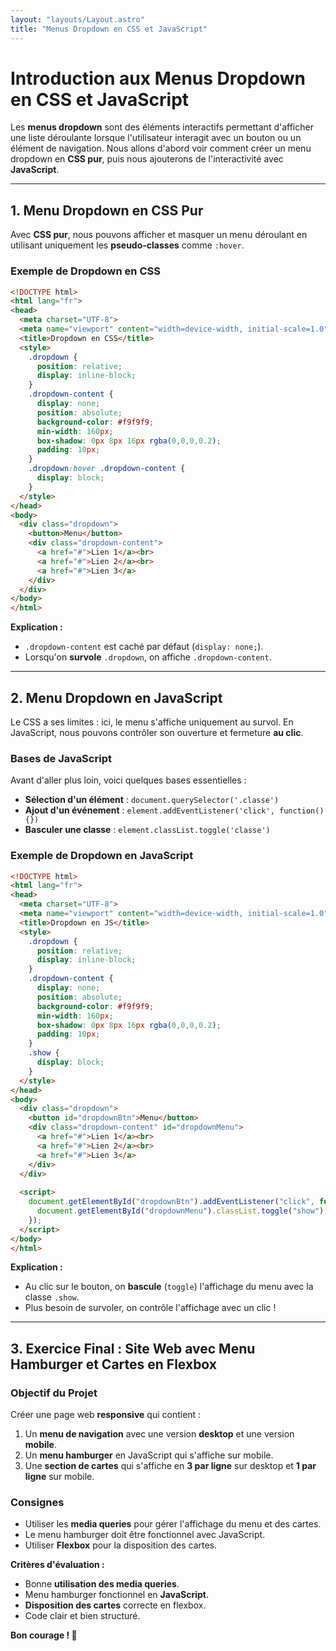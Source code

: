 ```yaml
---
layout: "layouts/Layout.astro"
title: "Menus Dropdown en CSS et JavaScript"
---
```


# Introduction aux Menus Dropdown en CSS et JavaScript

Les **menus dropdown** sont des éléments interactifs permettant d'afficher une liste déroulante lorsque l'utilisateur interagit avec un bouton ou un élément de navigation. Nous allons d'abord voir comment créer un menu dropdown en **CSS pur**, puis nous ajouterons de l'interactivité avec **JavaScript**.

---

## 1. Menu Dropdown en CSS Pur

Avec **CSS pur**, nous pouvons afficher et masquer un menu déroulant en utilisant uniquement les **pseudo-classes** comme `:hover`.

### Exemple de Dropdown en CSS

```html
<!DOCTYPE html>
<html lang="fr">
<head>
  <meta charset="UTF-8">
  <meta name="viewport" content="width=device-width, initial-scale=1.0">
  <title>Dropdown en CSS</title>
  <style>
    .dropdown {
      position: relative;
      display: inline-block;
    }
    .dropdown-content {
      display: none;
      position: absolute;
      background-color: #f9f9f9;
      min-width: 160px;
      box-shadow: 0px 8px 16px rgba(0,0,0,0.2);
      padding: 10px;
    }
    .dropdown:hover .dropdown-content {
      display: block;
    }
  </style>
</head>
<body>
  <div class="dropdown">
    <button>Menu</button>
    <div class="dropdown-content">
      <a href="#">Lien 1</a><br>
      <a href="#">Lien 2</a><br>
      <a href="#">Lien 3</a>
    </div>
  </div>
</body>
</html>
```

**Explication :**
- `.dropdown-content` est caché par défaut (`display: none;`).
- Lorsqu'on **survole** `.dropdown`, on affiche `.dropdown-content`.

---

## 2. Menu Dropdown en JavaScript

Le CSS a ses limites : ici, le menu s'affiche uniquement au survol. En JavaScript, nous pouvons contrôler son ouverture et fermeture **au clic**.

### Bases de JavaScript

Avant d'aller plus loin, voici quelques bases essentielles :
- **Sélection d'un élément** : `document.querySelector('.classe')`
- **Ajout d'un événement** : `element.addEventListener('click', function() {})`
- **Basculer une classe** : `element.classList.toggle('classe')`

### Exemple de Dropdown en JavaScript

```html
<!DOCTYPE html>
<html lang="fr">
<head>
  <meta charset="UTF-8">
  <meta name="viewport" content="width=device-width, initial-scale=1.0">
  <title>Dropdown en JS</title>
  <style>
    .dropdown {
      position: relative;
      display: inline-block;
    }
    .dropdown-content {
      display: none;
      position: absolute;
      background-color: #f9f9f9;
      min-width: 160px;
      box-shadow: 0px 8px 16px rgba(0,0,0,0.2);
      padding: 10px;
    }
    .show {
      display: block;
    }
  </style>
</head>
<body>
  <div class="dropdown">
    <button id="dropdownBtn">Menu</button>
    <div class="dropdown-content" id="dropdownMenu">
      <a href="#">Lien 1</a><br>
      <a href="#">Lien 2</a><br>
      <a href="#">Lien 3</a>
    </div>
  </div>
  
  <script>
    document.getElementById("dropdownBtn").addEventListener("click", function() {
      document.getElementById("dropdownMenu").classList.toggle("show");
    });
  </script>
</body>
</html>
```

**Explication :**
- Au clic sur le bouton, on **bascule** (`toggle`) l'affichage du menu avec la classe `.show`.
- Plus besoin de survoler, on contrôle l'affichage avec un clic !

---

## 3. Exercice Final : Site Web avec Menu Hamburger et Cartes en Flexbox

### Objectif du Projet
Créer une page web **responsive** qui contient :
1. Un **menu de navigation** avec une version **desktop** et une version **mobile**.
2. Un **menu hamburger** en JavaScript qui s'affiche sur mobile.
3. Une **section de cartes** qui s'affiche en **3 par ligne** sur desktop et **1 par ligne** sur mobile.

### Consignes
- Utiliser les **media queries** pour gérer l'affichage du menu et des cartes.
- Le menu hamburger doit être fonctionnel avec JavaScript.
- Utiliser **Flexbox** pour la disposition des cartes.

**Critères d'évaluation :**
- Bonne **utilisation des media queries**.
- Menu hamburger fonctionnel en **JavaScript**.
- **Disposition des cartes** correcte en flexbox.
- Code clair et bien structuré.

**Bon courage ! 🚀**
